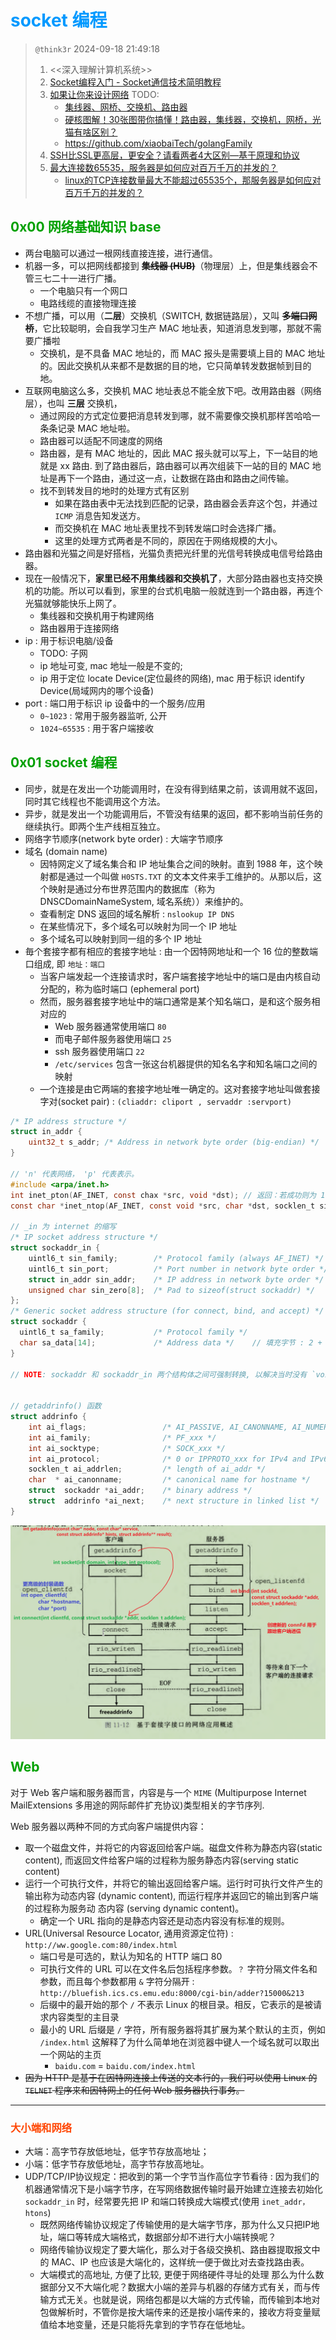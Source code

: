 # <font color=#0099ff> **socket 编程** </font>

> `@think3r` 2024-09-18 21:49:18 <br/>
>
> 1. <<深入理解计算机系统>>
> 2. [Socket编程入门 - Socket通信技术简明教程](https://www.dotcpp.com/course/socket/)
> 3. [如果让你来设计网络](https://mp.weixin.qq.com/s?__biz=MzkxMDc1MDg1Nw==&mid=2247508504&idx=1&sn=b21196cfd1c3cbde80119240c9d2cd81&source=41#wechat_redirect) TODO:
>    - [集线器、网桥、交换机、路由器](https://zhuanlan.zhihu.com/p/649762444)
>    - [硬核图解！30张图带你搞懂！路由器，集线器，交换机，网桥，光猫有啥区别？](https://golangguide.top/%E8%AE%A1%E7%AE%97%E6%9C%BA%E5%9F%BA%E7%A1%80/%E7%BD%91%E7%BB%9C%E5%9F%BA%E7%A1%80/%E6%A0%B8%E5%BF%83%E7%9F%A5%E8%AF%86%E7%82%B9/%E7%A1%AC%E6%A0%B8%E5%9B%BE%E8%A7%A3%EF%BC%8130%E5%BC%A0%E5%9B%BE%E5%B8%A6%E4%BD%A0%E6%90%9E%E6%87%82%EF%BC%81%E8%B7%AF%E7%94%B1%E5%99%A8%EF%BC%8C%E9%9B%86%E7%BA%BF%E5%99%A8%EF%BC%8C%E4%BA%A4%E6%8D%A2%E6%9C%BA%EF%BC%8C%E7%BD%91%E6%A1%A5%EF%BC%8C%E5%85%89%E7%8C%AB%E6%9C%89%E5%95%A5%E5%8C%BA%E5%88%AB%EF%BC%9F.html)
>    - <https://github.com/xiaobaiTech/golangFamily>
> 4. [SSH比SSL更高层，更安全？请看两者4大区别—基于原理和协议](https://www.51cto.com/article/594591.html)
> 5. [最大连接数65535，服务器是如何应对百万千万的并发的？](https://zhuanlan.zhihu.com/p/646383328)
>    - [linux的TCP连接数量最大不能超过65535个，那服务器是如何应对百万千万的并发的？](https://www.zhihu.com/question/384470425)

## <font color=#009A000> 0x00 网络基础知识 base </font>

- 两台电脑可以通过一根网线直接连接，进行通信。
- 机器一多，可以把网线都接到 ~~**集线器 (HUB)**~~（物理层）上，但是集线器会不管三七二十一进行广播。
  - 一个电脑只有一个网口
  - 电路线缆的直接物理连接
- 不想广播，可以用（**二层**）交换机（SWITCH, 数据链路层），又叫 ~~**多端口网桥**~~，它比较聪明，会自我学习生产 MAC 地址表，知道消息发到哪，那就不需要广播啦
  - 交换机，是不具备 MAC 地址的，而 MAC 报头是需要填上目的 MAC 地址的。因此交换机从来都不是数据的目的地，它只简单转发数据帧到目的地。
- 互联网电脑这么多，交换机 MAC 地址表总不能全放下吧。改用路由器（网络层），也叫 **三层** 交换机，
  - 通过网段的方式定位要把消息转发到哪，就不需要像交换机那样苦哈哈一条条记录 MAC 地址啦。
  - 路由器可以适配不同速度的网络
  - 路由器，是有 MAC 地址的，因此 MAC 报头就可以写上，下一站目的地就是 xx 路由. 到了路由器后，路由器可以再次组装下一站的目的 MAC 地址是再下一个路由，通过这一点，让数据在路由和路由之间传输。
  - 找不到转发目的地时的处理方式有区别
    - 如果在路由表中无法找到匹配的记录，路由器会丢弃这个包，并通过 `ICMP` 消息告知发送方。
    - 而交换机在 MAC 地址表里找不到转发端口时会选择广播。
    - 这里的处理方式两者是不同的，原因在于网络规模的大小。
- 路由器和光猫之间是好搭档，光猫负责把光纤里的光信号转换成电信号给路由器。
- 现在一般情况下，**家里已经不用集线器和交换机了**，大部分路由器也支持交换机的功能。所以可以看到，家里的台式机电脑一般就连到一个路由器，再连个光猫就够能快乐上网了。
  - 集线器和交换机用于构建网络
  - 路由器用于连接网络
- ip : 用于标识电脑/设备
  - TODO: 子网
  - ip 地址可变, mac 地址一般是不变的;
  - ip 用于定位 locate Device(定位最终的网络), mac 用于标识 identify Device(局域网内的哪个设备)
- port : 端口用于标识 ip 设备中的一个服务/应用
  - `0~1023`  :   常用于服务器监听, 公开
  - `1024~65535`  : 用于客户端接收

## <font color=#009A000> 0x01 socket 编程 </font>

- 同步，就是在发出一个功能调用时，在没有得到结果之前，该调用就不返回，同时其它线程也不能调用这个方法。
- 异步，就是发出一个功能调用后，不管没有结果的返回，都不影响当前任务的继续执行。即两个生产线相互独立。
- 网络字节顺序(network byte order) : 大端字节顺序
- 域名 (domain name)
  - 因特网定义了域名集合和 IP 地址集合之间的映射。直到 1988 年，这个映射都是通过一个叫做 `H0STS.TXT` 的文本文件来手工维护的。从那以后，这个映射是通过分布世界范围内的数据库（称为 DNSCDomainNameSystem, 域名系统））来维护的。
  - 查看制定 DNS 返回的域名解析 : `nslookup IP DNS`
  - 在某些情况下，多个域名可以映射为同一个 IP 地址
  - 多个域名可以映射到同一组的多个 IP 地址
- 毎个套接字都有相应的套接字地址 : 由一个因特网地址和一个 16 位的整数端口组成, 即 `地址：端口`
  - 当客户端发起一个连接请求时，客户端套接字地址中的端口是由内核自动分配的，称为临时端口 (ephemeral port)
  - 然而，服务器套接字地址中的端口通常是某个知名端口，是和这个服务相对应的
    - Web 服务器通常使用端口 `80`
    - 而电子邮件服务器使用端口 `25`
    - ssh 服务器使用端口 `22`
    - `/etc/services` 包含一张这台机器提供的知名名字和知名端口之间的映射
  - —个连接是由它两端的套接字地址唯一确定的。这对套接字地址叫做套接字对(socket pair) : `(cliaddr: cliport , servaddr :servport)`

```c
/* IP address structure */
struct in_addr {
    uint32_t s_addr; /* Address in network byte order (big-endian) */
}

// 'n' 代表网络， 'p' 代表表示。
#include <arpa/inet.h>
int inet_pton(AF_INET, const chax *src, void *dst); // 返回：若成功则为 1，若 src 为非法点分十进制地址则为 0, 若出错则为一1。
const char *inet_ntop(AF_INET, const void *src, char *dst, socklen_t size); // 返回：若成功则指向点分十进制字符串的指针，若出错则为 NULL

// _in 为 internet 的缩写
/* IP socket address structure */
struct sockaddr_in {
    uintl6_t sin_family;        /* Protocol family (always AF_INET) */
    uintl6_t sin_port;          /* Port number in network byte order */   // 16bit 端口号
    struct in_addr sin_addr;    /* IP address in network byte order */    // IP　地址
    unsigned char sin_zero[8];  /* Pad to sizeof(struct sockaddr) */
};
/* Generic socket address structure (for connect, bind, and accept) */
struct sockaddr {
  uintl6_t sa_family;           /* Protocol family */
  char sa_data[14];             /* Address data */    // 填充字节 : 2 + 4 + 8 = 14 ; sizeof(sockaddr) = sizeof(sockaddr_in)
}

// NOTE: sockaddr 和 sockaddr_in 两个结构体之间可强制转换, 以解决当时没有 `void*` 的问题


// getaddrinfo() 函数
struct addrinfo {
    int ai_flags;                 /* AI_PASSIVE, AI_CANONNAME, AI_NUMERICHOST */
    int ai_family;                /* PF_xxx */                                // IPV*/IPV4/IPV6
    int ai_socktype;              /* SOCK_xxx */                              // TCP/UDP
    int ai_protocol;              /* 0 or IPPROTO_xxx for IPv4 and IPv6 */
    socklen_t ai_addrlen;         /* length of ai_addr */
    char  * ai_canonname;         /* canonical name for hostname */
    struct  sockaddr *ai_addr;    /* binary address */
    struct  addrinfo *ai_next;    /* next structure in linked list */         // 链表...
}
```

![socket_func](../image/socketFunc.png)

## <font color=#009A000> Web </font>

对于 Web 客户端和服务器而言，内容是与一个 `MIME` (Multipurpose Internet MailExtensions 多用途的网际邮件扩充协议)类型相关的字节序列.

Web 服务器以两种不同的方式向客户端提供内容：

- 取一个磁盘文件，并将它的内容返回给客户端。磁盘文件称为静态内容(static content), 而返回文件给客户端的过程称为服务静态内容(serving static content)
- 运行一个可执行文件，并将它的输出返回给客户端。运行时可执行文件产生的输出称为动态内容 (dynamic content), 而运行程序并返回它的输出到客户端的过程称为服务动 态内容 (serving dynamic content)。
  - 确定一个 URL 指向的是静态内容还是动态内容没有标准的规则。
- URL(Universal Resource Locator, 通用资源定位符) : `http://ww.google.com:80/index.html`
  - 端口号是可选的，默认为知名的 HTTP 端口 80
  - 可执行文件的 URL 可以在文件名后包括程序参数。`？` 字符分隔文件名和参数，而且每个参数都用 `&` 字符分隔开 : `http://bluefish.ics.cs.emu.edu:8000/cgi-bin/adder?15000&213`
  - 后缀中的最开始的那个 `/` 不表示 Linux 的根目录。相反，它表示的是被请求内容类型的主目录
  - 最小的 URL 后缀是 `/` 字符，所有服务器将其扩展为某个默认的主页，例如 `/index.html` 这解释了为什么简单地在浏览器中键人一个域名就可以取出一个网站的主页
    - `baidu.com` = `baidu.com/index.html`
- ~~因为 HTTP 是基于在因特网连接上传送的文本行的，我们可以使用 Linux 的 `TELNET` 程序来和因特网上的任何 Web 服务器执行事务。~~

---

### <font color=#FF4500> 大小端和网络 </font>

- 大端：高字节存放低地址，低字节存放高地址；
- 小端：低字节存放低地址，高字节存放高地址。
- UDP/TCP/IP协议规定：把收到的第一个字节当作高位字节看待 : 因为我们的机器通常情况下是小端字节序，在写网络数据传输时最开始建立连接去初始化 `sockaddr_in` 时，经常要先把 IP 和端口转换成大端模式(使用 `inet_addr，htons`)
  - 既然网络传输协议规定了传输使用的是大端字节序，那为什么又只把IP地址，端口等转成大端格式，数据部分却不进行大小端转换呢？
  - 网络传输协议规定了要大端化，那么对于各级交换机、路由器提取报文中的 MAC、IP 也应该是大端化的，这样统一便于做比对去查找路由表。
  - 大端模式的高地址, 方便了比较, 更便于网络硬件寻址的处理
  那么为什么数据部分又不大端化呢？数据大小端的差异与机器的存储方式有关，而与传输方式无关。也就是说，网络包都是以大端的方式传输，而传输到本地对包做解析时，不管你是按大端传来的还是按小端传来的，接收方将变量赋值给本地变量，还是只能将先拿到的字节存在低地址。
